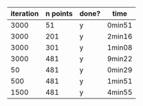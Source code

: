 | iteration | n points | done? | time |
| --- | --- | --- | --- |
| 3000 | 51 | y | 0min51 |
| 3000 | 201 | y | 2min16 |
| 3000 | 301 | y | 1min08 |
| 3000 | 481 | y | 9min22 |
| 50 | 481 | y | 0min29 |
| 500 | 481 | y | 1min51 |
| 1500 | 481 | y | 4min55 |
